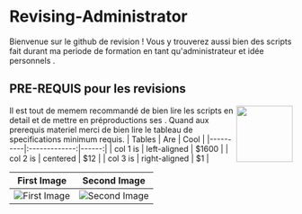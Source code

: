 # Revising-Administrator
Bienvenue sur le github de revision ! Vous y trouverez aussi bien des scripts fait durant ma periode de formation en tant qu'administrateur et idée personnels .

## PRE-REQUIS pour les revisions

<img align="right" width="100" height="100" src="https://media.tenor.com/images/6a136e1c2d7b30298a5b657348097a60/tenor.gif">
Il est tout de memem recommandé de bien lire les scripts en detail et de mettre en préproductions ses .
Quand aux prerequis materiel merci de bien lire le tableau de specifications minimum requis.
| Tables   |      Are      |  Cool |
|----------|:-------------:|------:|
| col 1 is |  left-aligned | $1600 |
| col 2 is |    centered   |   $12 |
| col 3 is | right-aligned |    $1 |

First Image|Second Image|
|:-:|:-:|
|![First Image](https://images.pexels.com/photos/585759/pexels-photo-585759.jpeg?h=750&w=1260)|![Second Image](https://images.pexels.com/photos/1335115/pexels-photo-1335115.jpeg?h=750&w=1260)|
